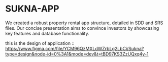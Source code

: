 # SUKNA-APP
We created a robust property rental app structure, detailed in SDD and SRS files. Our concise presentation aims to convince investors by showcasing key features and database functionality.

this is the design of application ::
https://www.figma.com/file/YCM96QzMXLdWZrbLg2LbCi/Sukna?type=design&node-id=0%3A1&mode=dev&t=tBD97KS3ZzUQxq4y-1
